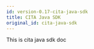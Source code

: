 ```yaml
---
id: version-0.17-cita-java-sdk
title: CITA Java SDK
original_id: cita-java-sdk
---
```


This is cita java sdk doc
